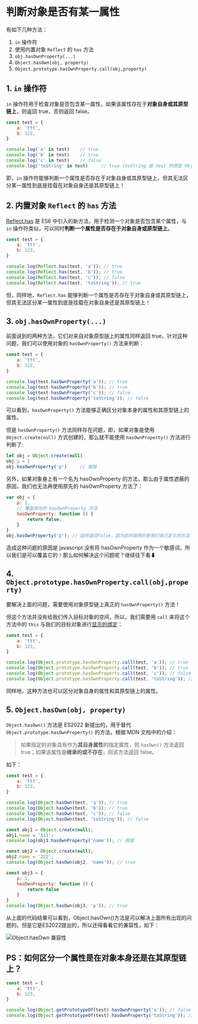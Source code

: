 # 判断对象是否有某一属性

有如下几种方法：

1. `in` 操作符
2. 使用内置对象 `Reflect` 的 `has` 方法
3. `obj.hasOwnProperty(...)`
4. `Object.hasOwn(obj, property)`
5. `Object.prototype.hasOwnProperty.call(obj,property)`

## 1. `in` 操作符

`in` 操作符用于检查对象是否包含某一属性，如果该属性存在于**对象自身或其原型链上**，则返回 true，否则返回 false。

```js
const test = {
    a: 'ttt',
    b: 123,
}

console.log('a' in test)    // true
console.log('b' in test)    // true
console.log('c' in test)    // false
console.log('toString' in test)     // true (toString 是 test 的原型 Object 身上的一个属性)
```

即，`in` 操作符能够判断一个属性是否存在于对象自身或其原型链上，但其无法区分某一属性到底是挂载在对象自身还是其原型链上！

## 2. 内置对象 `Reflect` 的 `has` 方法

[Reflect.has](https://developer.mozilla.org/zh-CN/docs/Web/JavaScript/Reference/Global_Objects/Reflect/has) 是 ES6 中引入的新方法，用于检测一个对象是否包含某个属性，与 `in` 操作符类似，可以同时**判断一个属性是否存在于对象自身或原型链上**。

```js
const test = {
    a: 'ttt',
    b: 123,
}

console.log(Reflect.has(test, 'a')); // true
console.log(Reflect.has(test, 'b')); // true
console.log(Reflect.has(test, 'c')); // false
console.log(Reflect.has(test, 'toString')); // true
```

但，同样地，`Reflect.has` 能够判断一个属性是否存在于对象自身或其原型链上，但其无法区分某一属性到底是挂载在对象自身还是其原型链上！

## 3. `obj.hasOwnProperty(...)`

前面说到的两种方法，它们对来自对象原型链上的属性同样返回 true，针对这种问题，我们可以使用对象的 `hasOwnProperty()` 方法来判断：

```js
const test = {
    a: 'ttt',
    b: 123,
}

console.log(test.hasOwnProperty('a')); // true
console.log(test.hasOwnProperty('b')); // true
console.log(test.hasOwnProperty('c')); // false
console.log(test.hasOwnProperty('toString')); // false
```

可以看到，`hasOwnProperty()` 方法能够正确区分对象本身的属性和其原型链上的属性。

但是 `hasOwnProperty()` 方法同样存在问题，即，如果对象是使用 `Object.create(null)` 方式创建的，那么就不能使用 `hasOwnProperty()` 方法进行判断了:

```js
let obj = Object.create(null)
obj.p = 1
obj.hasOwnProperty('p')     // 报错
```

另外，如果对象身上有一个名为 hasOwnProperty 的方法，那么由于属性遮蔽的原因，我们也无法再使用原先的 hasOwnProperty 方法了：

```js
var obj = {
    p: 1,
    // 覆盖原先的 hasOwnProperty 方法
    hasOwnProperty: function () {
        return false;
    }
}
obj.hasOwnProperty('p'); // 始终返回false，因为此时调用的是我们自己定义的方法
```

造成这种问题的原因是 javascript 没有将 hasOwnProperty 作为一个敏感词，所以我们是可以覆盖它的！那么如何解决这个问题呢？继续往下看⬇

## 4. `Object.prototype.hasOwnProperty.call(obj,property)`

要解决上面的问题，需要使用对象原型链上真正的 `hasOwnProperty()` 方法！

但这个方法并没有给我们传入目标对象的空间，所以，我们需要用 `call` 来将这个方法中的 `this` 与我们的目标对象进行[显示的绑定](../../进阶/call、apply以及bind/js%20显式绑定与硬绑定.md)：

```js
const test = {
    a: 'ttt',
    b: 123,
}

console.log(Object.prototype.hasOwnProperty.call(test, 'a')); // true
console.log(Object.prototype.hasOwnProperty.call(test, 'b')); // true
console.log(Object.prototype.hasOwnProperty.call(test, 'c')); // false
console.log(Object.prototype.hasOwnProperty.call(test, 'toString')); // false
```

同样地，这种方法也可以区分对象自身的属性和其原型链上的属性。

## 5. `Object.hasOwn(obj, property)`

`Object.hasOwn()` 方法是 ES2022 新提出的，用于替代 `Object.prototype.hasOwnProperty()` 的方法。根据 MDN 文档中的介绍：

> 如果指定的对象具有作为**其自身属性**的指定属性，则 `hasOwn()` 方法返回 true；如果该属性是**继承的或不存在**，则该方法返回 false。

如下：

```js
const test = {
    a: 'ttt',
    b: 123,
}

console.log(Object.hasOwn(test, 'a')); // true
console.log(Object.hasOwn(test, 'b')); // true
console.log(Object.hasOwn(test, 'c')); // false
console.log(Object.hasOwn(test, 'toString')); // false
```

```js
const obj1 = Object.create(null);
obj1.name = '111';
console.log(obj1.hasOwnProperty('name')); // 报错

const obj2 = Object.create(null);
obj2.name = '222';
console.log(Object.hasOwn(obj2, 'name')); // true

const obj3 = {
    p: 1,
    hasOwnProperty: function () {
        return false
    }
}
console.log(Object.hasOwn(obj3, 'p')); // true
```

从上面的代码结果可以看到，Object.hasOwn()方法是可以解决上面所有出现的问题的。但是它是ES2022提出的，所以还得看看它的兼容性，如下：

![Object.hasOwn 兼容性](https://img.jbzj.com/file_images/article/202208/2022819105606707.png)

## PS：如何区分一个属性是在对象本身还是在其原型链上？

```js
const test = {
    a: 'ttt',
    b: 123,
}

console.log(Object.getPrototypeOf(test).hasOwnProperty('a')); // false，说明不是其原型链上的属性
console.log(Object.getPrototypeOf(test).hasOwnProperty('toString')); // true
```
